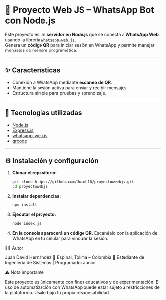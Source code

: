 # 📲 Proyecto Web JS – WhatsApp Bot con Node.js

Este proyecto es un **servidor en Node.js** que se conecta a **WhatsApp Web** usando la librería [`whatsapp-web.js`](https://github.com/pedroslopez/whatsapp-web.js).  
Genera un **código QR** para iniciar sesión en WhatsApp y permite manejar mensajes de manera programática.

---

## ✨ Características
- Conexión a WhatsApp mediante **escaneo de QR**.  
- Mantiene la sesión activa para enviar y recibir mensajes.  
- Estructura simple para pruebas y aprendizaje.  

---

## 🚀 Tecnologías utilizadas
- [Node.js](https://nodejs.org/)  
- [Express.js](https://expressjs.com/)  
- [whatsapp-web.js](https://github.com/pedroslopez/whatsapp-web.js)  
- [qrcode](https://www.npmjs.com/package/qrcode)  

---

## ⚙️ Instalación y configuración

1. **Clonar el repositorio:**
   ```bash
   git clone https://github.com/Juanh10/proyectowwebjs.git
   cd proyectowebjs

2. **Instalar dependencias:**
   ```bash
   npm install

3. **Ejecutar el proyecto:**
   ```bash
   node index.js

4. **En la consola aparecerá un código QR.**
Escanéalo con la aplicación de WhatsApp en tu celular para vincular la sesión.

👨‍💻 Autor

Juan David Hernández
📍 Espinal, Tolima – Colombia
💼 Estudiante de Ingeniería de Sistemas | Programador Junior

⚠️ Nota importante

Este proyecto es únicamente con fines educativos y de experimentación.
El uso de automatización con WhatsApp puede estar sujeto a restricciones de la plataforma.
Úsalo bajo tu propia responsabilidad.
